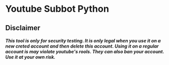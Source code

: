# Youtube Subbot Python
## Disclaimer
##### This tool is only for security testing. It is only legal when you use it on a new creted account and then delete this account. Using it on a regular account is may violate youtube's rools. They can also ban your account. Use it at your own risk. 